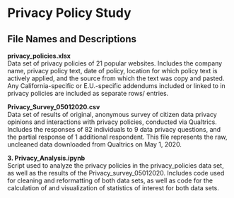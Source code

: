 # Privacy Policy Study
  
   
## File Names and Descriptions
  
 **privacy_policies.xlsx**  
 Data set of privacy policies of 21 popular websites. Includes the company name, privacy policy text, date of policy, location for 
 which policy text is actively applied, and the source from which the text was copy and pasted. Any California-specific or E.U.-specific addendums included or linked to in privacy policies are included as separate rows/ entries.  
  
   
 **Privacy_Survey_05012020.csv**  
 Data set of results of original, anonymous survey of citizen data privacy opinions and interactions with privacy policies, conducted via Qualtrics. Includes the responses of 82 individuals to 9 data privacy questions, and the partial response of 1 additional respondent. This file represents the raw, uncleaned data downloaded from Qualtrics on May 1, 2020.  
   
    
**3. Privacy_Analysis.ipynb**  
Script used to analyze the privacy policies in the privacy_policies data set, as well as the results of the Privacy_survey_05012020. Includes code used for cleaning and reformatting of both data sets, as well as code for the calculation of and visualization of statistics of interest for both data sets. 
  
